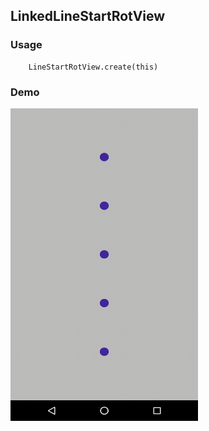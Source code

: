 ## LinkedLineStartRotView


### Usage
```
    LineStartRotView.create(this)
```

### Demo

<img src="https://github.com/Anwesh43/LinkedLineStartRotView/blob/master/demo/linestarrotview.gif" width = "300px" height = "500px">